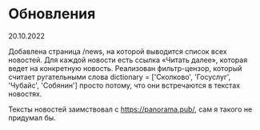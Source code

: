 # Обновления

20.10.2022

Добавлена страница /news, на которой выводится список всех новостей. Для каждой новости есть ссылка «Читать далее», которая ведет на конкретную новость. Реализован фильтр-цензор, который считает ругательными слова dictionary = ['Сколково', 'Госуслуг', 'Чубайс', 'Собянин'] просто потому, что они встречаются в текстах новостях.

Тексты новостей заимствовал с https://panorama.pub/, сам я такого не придумал бы.
